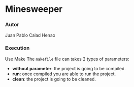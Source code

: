 # Minesweeper


### Autor

Juan Pablo Calad Henao



### Execution

Use Make The `makefile` file can takes 2 types of parameters:

- **without parameter**: the project is going to be compiled.
- **run**: once compiled you are able to run the project.
- **clean**: the project is going to be cleaned.

